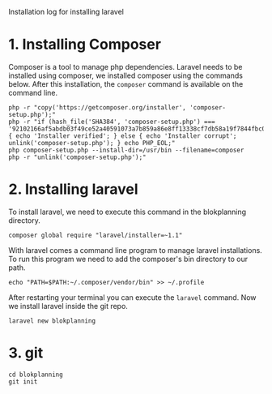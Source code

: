 Installation log for installing laravel

# 1. Installing Composer

Composer is a tool to manage php dependencies. Laravel needs to be installed using composer, we installed composer using the commands below.
After this installation, the `composer` command is available on the command line.

```
php -r "copy('https://getcomposer.org/installer', 'composer-setup.php');"
php -r "if (hash_file('SHA384', 'composer-setup.php') === '92102166af5abdb03f49ce52a40591073a7b859a86e8ff13338cf7db58a19f7844fbc0bb79b2773bf30791e935dbd938') { echo 'Installer verified'; } else { echo 'Installer corrupt'; unlink('composer-setup.php'); } echo PHP_EOL;"
php composer-setup.php --install-dir=/usr/bin --filename=composer
php -r "unlink('composer-setup.php');"
```

# 2. Installing laravel

To install laravel, we need to execute this command in the blokplanning directory.

`composer global require "laravel/installer=~1.1"`

With laravel comes a command line program to manage laravel installations. To run this program we need to add the composer's bin directory to our path.

```
echo "PATH=$PATH:~/.composer/vendor/bin" >> ~/.profile
```

After restarting your terminal you can execute the `laravel` command. Now we install laravel inside the git repo.

```
laravel new blokplanning
```

# 3. git

```
cd blokplanning
git init
```
